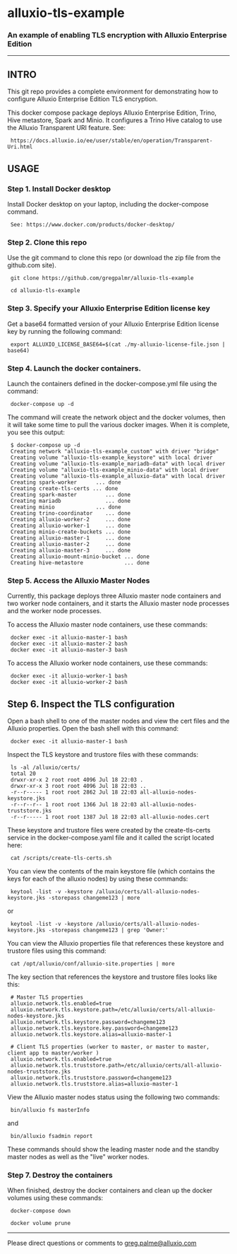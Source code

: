 # alluxio-tls-example

### An example of enabling TLS encryption with Alluxio Enterprise Edition

---

## INTRO

This git repo provides a complete environment for demonstrating how to configure Alluxio Enterprise Edition TLS encryption. 

This docker compose package deploys Alluxio Enterprise Edition, Trino, Hive metastore, Spark and Minio. It configures a Trino Hive catalog to use the Alluxio Transparent URI feature. See: 

     https://docs.alluxio.io/ee/user/stable/en/operation/Transparent-Uri.html

## USAGE

### Step 1. Install Docker desktop 

Install Docker desktop on your laptop, including the docker-compose command.

     See: https://www.docker.com/products/docker-desktop/

### Step 2. Clone this repo

Use the git command to clone this repo (or download the zip file from the github.com site).

     git clone https://github.com/gregpalmr/alluxio-tls-example

     cd alluxio-tls-example

### Step 3. Specify your Alluxio Enterprise Edition license key

Get a base64 formatted version of your Alluxio Enterprise Edition license key by running the following command:

     export ALLUXIO_LICENSE_BASE64=$(cat ./my-alluxio-license-file.json | base64)

### Step 4. Launch the docker containers.

Launch the containers defined in the docker-compose.yml file using the command:

     docker-compose up -d

The command will create the network object and the docker volumes, then it will take some time to pull the various docker images. When it is complete, you see this output:

     $ docker-compose up -d
     Creating network "alluxio-tls-example_custom" with driver "bridge"
     Creating volume "alluxio-tls-example_keystore" with local driver
     Creating volume "alluxio-tls-example_mariadb-data" with local driver
     Creating volume "alluxio-tls-example_minio-data" with local driver
     Creating volume "alluxio-tls-example_alluxio-data" with local driver
     Creating spark-worker      ... done
     Creating create-tls-certs ... done
     Creating spark-master         ... done
     Creating mariadb              ... done
     Creating minio             ... done
     Creating trino-coordinator    ... done
     Creating alluxio-worker-2     ... done
     Creating alluxio-worker-1     ... done
     Creating minio-create-buckets ... done
     Creating alluxio-master-1     ... done
     Creating alluxio-master-2     ... done
     Creating alluxio-master-3     ... done
     Creating alluxio-mount-minio-bucket ... done
     Creating hive-metastore             ... done

### Step 5. Access the Alluxio Master Nodes

Currently, this package deploys three Alluxio master node containers and two worker node containers, and it starts the Alluxio master node processes and the worker node processes.

To access the Alluxio master node containers, use these commands:

     docker exec -it alluxio-master-1 bash
     docker exec -it alluxio-master-2 bash
     docker exec -it alluxio-master-3 bash

To access the Alluxio worker node containers, use these commands:

     docker exec -it alluxio-worker-1 bash
     docker exec -it alluxio-worker-2 bash

## Step 6. Inspect the TLS configuration

Open a bash shell to one of the master nodes and view the cert files and the Alluxio properties. Open the bash shell with this command:

     docker exec -it alluxio-master-1 bash

Inspect the TLS keystore and trustore files with these commands:

     ls -al /alluxio/certs/
     total 20
     drwxr-xr-x 2 root root 4096 Jul 18 22:03 .
     drwxr-xr-x 3 root root 4096 Jul 18 22:03 ..
     -r--r----- 1 root root 2862 Jul 18 22:03 all-alluxio-nodes-keystore.jks
     -r--r--r-- 1 root root 1366 Jul 18 22:03 all-alluxio-nodes-truststore.jks
     -r--r----- 1 root root 1387 Jul 18 22:03 all-alluxio-nodes.cert

These keystore and trustore files were created by the create-tls-certs service in the docker-compose.yaml file and it called the script located here:

     cat /scripts/create-tls-certs.sh

You can view the contents of the main keystore file (which contains the keys for each of the alluxio nodes) by using these commands:

     keytool -list -v -keystore /alluxio/certs/all-alluxio-nodes-keystore.jks -storepass changeme123 | more

or

     keytool -list -v -keystore /alluxio/certs/all-alluxio-nodes-keystore.jks -storepass changeme123 | grep 'Owner:'

You can view the Alluxio properties file that references these keystore and trustore files using this command:

     cat /opt/alluxio/conf/alluxio-site.properties | more

The key section that references the keystore and trustore files looks like this:

     # Master TLS properties
     alluxio.network.tls.enabled=true
     alluxio.network.tls.keystore.path=/etc/alluxio/certs/all-alluxio-nodes-keystore.jks
     alluxio.network.tls.keystore.password=changeme123
     alluxio.network.tls.keystore.key.password=changeme123
     alluxio.network.tls.keystore.alias=alluxio-master-1

     # Client TLS properties (worker to master, or master to master, client app to master/worker )
     alluxio.network.tls.enabled=true
     alluxio.network.tls.truststore.path=/etc/alluxio/certs/all-alluxio-nodes-truststore.jks
     alluxio.network.tls.truststore.password=changeme123
     alluxio.network.tls.truststore.alias=alluxio-master-1


View the Alluxio master nodes status using the following two commands:

     bin/alluxio fs masterInfo

and

     bin/alluxio fsadmin report

These commands should show the leading master node and the standby master nodes as well as the "live" worker nodes.

### Step 7. Destroy the containers

When finished, destroy the docker containers and clean up the docker volumes using these commands:

     docker-compose down

     docker volume prune

---

Please direct questions or comments to greg.palme@alluxio.com
